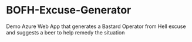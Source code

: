 # BOFH-Excuse-Generator
Demo Azure Web App that generates a Bastard Operator from Hell excuse and suggests a beer to help remedy the situation
